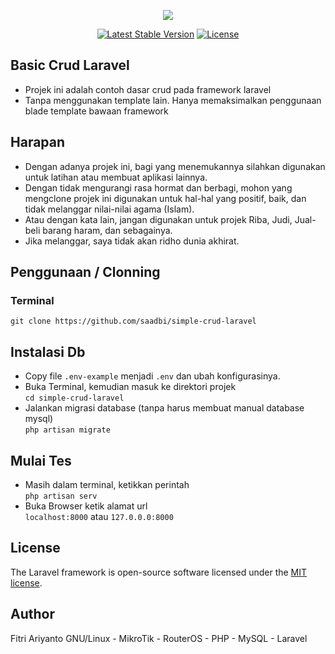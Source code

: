<p align="center"><img src="https://laravel.com/assets/img/components/logo-laravel.svg"></p>

<p align="center">
<a href="https://packagist.org/packages/laravel/framework"><img src="https://poser.pugx.org/laravel/framework/v/stable.svg" alt="Latest Stable Version"></a>
<a href="https://packagist.org/packages/laravel/framework"><img src="https://poser.pugx.org/laravel/framework/license.svg" alt="License"></a>
</p>

## Basic Crud Laravel
- Projek ini adalah contoh dasar crud pada framework laravel
- Tanpa menggunakan template lain. Hanya memaksimalkan penggunaan blade template bawaan framework

## Harapan 
- Dengan adanya projek ini, bagi yang menemukannya silahkan digunakan untuk latihan atau membuat aplikasi lainnya.
- Dengan tidak mengurangi rasa hormat dan berbagi, mohon yang mengclone projek ini digunakan untuk hal-hal yang positif, baik, dan tidak melanggar nilai-nilai agama (Islam). 
- Atau dengan kata lain, jangan digunakan untuk projek Riba, Judi, Jual-beli barang haram, dan sebagainya.
- Jika melanggar, saya tidak akan ridho dunia akhirat.

## Penggunaan / Clonning
### Terminal
`git clone https://github.com/saadbi/simple-crud-laravel`

## Instalasi Db
- Copy file `.env-example` menjadi `.env` dan ubah konfigurasinya.
- Buka Terminal, kemudian masuk ke direktori projek<br/>
`cd simple-crud-laravel`
- Jalankan migrasi database (tanpa harus membuat manual database mysql)<br/>
`php artisan migrate`

## Mulai Tes
- Masih dalam terminal, ketikkan perintah<br/>
`php artisan serv`
- Buka Browser ketik alamat url<br/>
`localhost:8000` atau `127.0.0.0:8000`

## License

The Laravel framework is open-source software licensed under the [MIT license](https://opensource.org/licenses/MIT).

## Author
Fitri Ariyanto
GNU/Linux - MikroTik - RouterOS - PHP - MySQL - Laravel